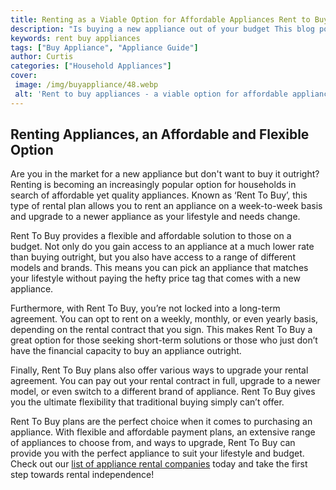 ```yaml
---
title: Renting as a Viable Option for Affordable Appliances Rent to Buy Now
description: "Is buying a new appliance out of your budget This blog post explores rental options to help you get the most affordable appliance Learn how rent-to-buy schemes can help you get the most bang for your buck"
keywords: rent buy appliances
tags: ["Buy Appliance", "Appliance Guide"]
author: Curtis
categories: ["Household Appliances"]
cover: 
 image: /img/buyappliance/48.webp
 alt: 'Rent to buy appliances - a viable option for affordable appliances'
---
```

## Renting Appliances, an Affordable and Flexible Option 

Are you in the market for a new appliance but don't want to buy it outright? Renting is becoming an increasingly popular option for households in search of affordable yet quality appliances. Known as ‘Rent To Buy’, this type of rental plan allows you to rent an appliance on a week-to-week basis and upgrade to a newer appliance as your lifestyle and needs change.

Rent To Buy provides a flexible and affordable solution to those on a budget. Not only do you gain access to an appliance at a much lower rate than buying outright, but you also have access to a range of different models and brands. This means you can pick an appliance that matches your lifestyle without paying the hefty price tag that comes with a new appliance.

Furthermore, with Rent To Buy, you’re not locked into a long-term agreement. You can opt to rent on a weekly, monthly, or even yearly basis, depending on the rental contract that you sign. This makes Rent To Buy a great option for those seeking short-term solutions or those who just don’t have the financial capacity to buy an appliance outright.

Finally, Rent To Buy plans also offer various ways to upgrade your rental agreement. You can pay out your rental contract in full, upgrade to a newer model, or even switch to a different brand of appliance. Rent To Buy gives you the ultimate flexibility that traditional buying simply can’t offer. 

Rent To Buy plans are the perfect choice when it comes to purchasing an appliance. With flexible and affordable payment plans, an extensive range of appliances to choose from, and ways to upgrade, Rent To Buy can provide you with the perfect appliance to suit your lifestyle and budget. Check out our [list of appliance rental companies](./pages/appliance-rental) today and take the first step towards rental independence!

